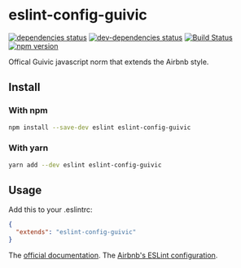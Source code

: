 # eslint-config-guivic

[![dependencies status](https://david-dm.org/guivic/eslint-config/status.svg)](https://david-dm.org/guivic/eslint-config#info=dependencies)
[![dev-dependencies status](https://david-dm.org/guivic/eslint-config/dev-status.svg)](https://david-dm.org/guivic/eslint-config#info=devDependencies)
[![Build Status](https://travis-ci.org/guivic/eslint-config.svg?branch=master)](https://travis-ci.org/guivic/eslint-config)
[![npm version](https://badge.fury.io/js/eslint-config-guivic.svg)](https://badge.fury.io/js/eslint-config-guivic)

Offical Guivic javascript norm that extends the Airbnb style.

## Install

### With npm
```bash
npm install --save-dev eslint eslint-config-guivic
```

### With yarn
```bash
yarn add --dev eslint eslint-config-guivic
```

## Usage

Add this to your .eslintrc:

```json
{
  "extends": "eslint-config-guivic"
}
```

The [official documentation](http://eslint.org/docs/developer-guide/shareable-configs).
The [Airbnb's ESLint configuration](https://github.com/airbnb/javascript).